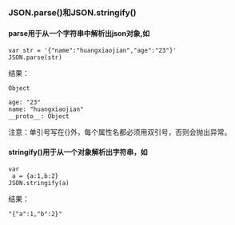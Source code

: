 ### JSON.parse()和JSON.stringify()

#### parse用于从一个字符串中解析出json对象,如

```
var str = '{"name":"huangxiaojian","age":"23"}'
JSON.parse(str)
```

结果：

```
Object

age: "23"
name: "huangxiaojian"
__proto__: Object
```

注意：单引号写在{}外，每个属性名都必须用双引号，否则会抛出异常。


#### stringify()用于从一个对象解析出字符串，如

```
var
 a = {a:1,b:2}
JSON.stringify(a)
```

结果：

```
"{"a":1,"b":2}"
```
